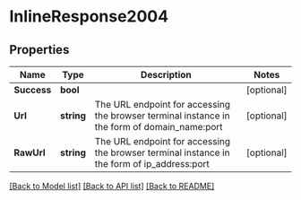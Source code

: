 # InlineResponse2004

## Properties

Name | Type | Description | Notes
------------ | ------------- | ------------- | -------------
**Success** | **bool** |  | [optional] 
**Url** | **string** | The URL endpoint for accessing the browser terminal instance in the form of domain_name:port | [optional] 
**RawUrl** | **string** | The URL endpoint for accessing the browser terminal instance in the form of ip_address:port | [optional] 

[[Back to Model list]](../README.md#documentation-for-models) [[Back to API list]](../README.md#documentation-for-api-endpoints) [[Back to README]](../README.md)


